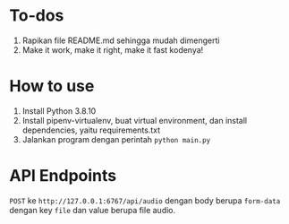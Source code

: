 # To-dos
1. Rapikan file README.md sehingga mudah dimengerti
2. Make it work, make it right, make it fast kodenya!

# How to use
1. Install Python 3.8.10
2. Install pipenv-virtualenv, buat virtual environment, dan install dependencies, yaitu requirements.txt
3. Jalankan program dengan perintah `python main.py`

# API Endpoints
`POST` ke `http://127.0.0.1:6767/api/audio` dengan body berupa `form-data` dengan key `file` dan value berupa file audio.